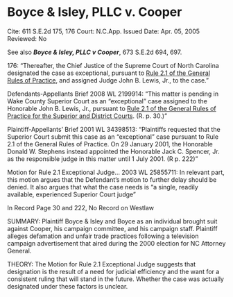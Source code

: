 # Boyce & Isley, PLLC v. Cooper

Cite: 611 S.E.2d 175, 176
Court: N.C.App.
Issued Date: Apr. 05, 2005
Reviewed: No

See also ***************Boyce & Isley, PLLC v Cooper***************, 673 S.E.2d 694, 697.

176: “Thereafter, the Chief Justice of the Supreme Court of North Carolina designated the case as exceptional, pursuant to [Rule 2.1 of the General Rules of Practice](https://1.next.westlaw.com/Link/Document/FullText?findType=L&pubNum=1008947&cite=NCRSUPDR2.1&originatingDoc=Ic65cd7f6040211da8ac8f235252e36df&refType=LQ&originationContext=document&transitionType=DocumentItem&ppcid=09aded4dc87346a9bf73a2d27bb1fbf1&contextData=(sc.Search)), and assigned Judge John B. Lewis, Jr., to the case.” 

Defendants-Appellants Brief 2008 WL 2199914: “This matter is pending in Wake County Superior Court as an “exceptional” case assigned to the Honorable John B. Lewis, Jr., pursuant to [Rule 2.1 of the General Rules of Practice for the Superior and District Courts](https://1.next.westlaw.com/Link/Document/FullText?findType=L&pubNum=1006366&cite=NCRSUPDR2.1&originatingDoc=I23599cfa2d7211ddb595a478de34cd72&refType=LQ&originationContext=document&transitionType=DocumentItem&ppcid=5cbadf60df7f4197b486f16b22f7c1e3&contextData=(sc.RelatedInfo)). (R. p. 30.)”

Plaintiff-Appellants’ Brief 2001 WL 34398513: “Plaintiffs requested that the Superior Court submit this case as an “exceptional” case pursuant to Rule 2.1 of the General Rules of Practice. On 29 January 2001, the Honorable Donald W. Stephens instead appointed the Honorable Jack C. Spencer, Jr. as the responsible judge in this matter until 1 July 2001. (R p. 222)”

Motion for Rule 2.1 Exceptional Judge… 2003 WL 25855711: In relevant part, this motion argues that the Defendant’s motion to further delay should be denied. It also argues that what the case needs is “a single, readily available, experienced Superior Court judge”

In Record Page 30 and 222, No Record on Westlaw

SUMMARY: Plaintiff Boyce & Isley and Boyce as an individual brought suit against Cooper, his campaign committee, and his campaign staff. Plaintiff alleges defamation and unfair trade practices following a television campaign advertisement that aired during the 2000 election for NC Attorney General. 

THEORY: The Motion for Rule 2.1 Exceptional Judge suggests that designation is the result of a need for judicial efficiency and the want for a consistent ruling that will stand in the future. Whether the case was actually designated under these factors is unclear.